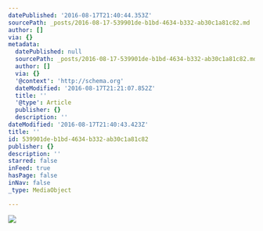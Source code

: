 ```yaml
---
datePublished: '2016-08-17T21:40:44.353Z'
sourcePath: _posts/2016-08-17-539901de-b1bd-4634-b332-ab30c1a81c82.md
author: []
via: {}
metadata:
  datePublished: null
  sourcePath: _posts/2016-08-17-539901de-b1bd-4634-b332-ab30c1a81c82.md
  author: []
  via: {}
  '@context': 'http://schema.org'
  dateModified: '2016-08-17T21:21:07.852Z'
  title: ''
  '@type': Article
  publisher: {}
  description: ''
dateModified: '2016-08-17T21:40:43.423Z'
title: ''
id: 539901de-b1bd-4634-b332-ab30c1a81c82
publisher: {}
description: ''
starred: false
inFeed: true
hasPage: false
inNav: false
_type: MediaObject

---
```

![](https://the-grid-user-content.s3-us-west-2.amazonaws.com/b6b1611f-c39a-44c3-98b4-9a84833ee6bf.jpg)